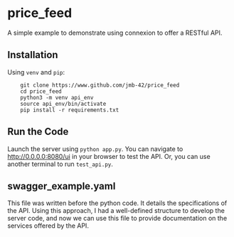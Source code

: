 # price_feed
A simple example to demonstrate using connexion to offer a RESTful API.

## Installation

Using `venv` and `pip`:

        git clone https://www.github.com/jmb-42/price_feed
        cd price_feed
        python3 -m venv api_env
        source api_env/bin/activate
        pip install -r requirements.txt

## Run the Code

Launch the server using `python app.py`. You can navigate to
http://0.0.0.0:8080/ui in your browser to test the API. Or, you
can use another terminal to run `test_api.py`.

## swagger_example.yaml

This file was written before the python code. It details the specifications
of the API. Using this approach, I had a well-defined structure to develop the
server code, and now we can use this file to provide documentation on the
services offered by the API.
